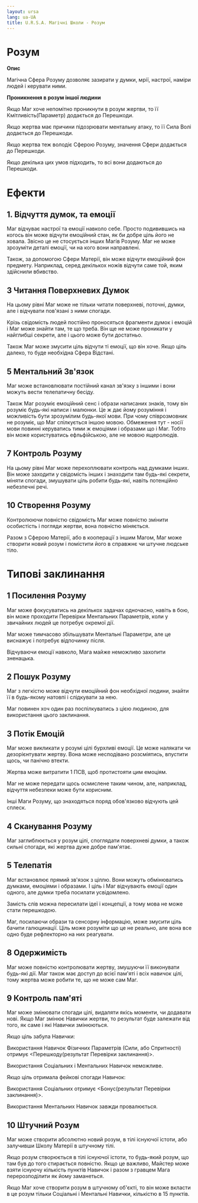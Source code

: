 ```yaml
---
layout: ursa
lang: ua-UA
title: U.R.S.A. Магічні Школи - Розум
---
```


<div id="nav-placeholder"></div>
<script>
$(function(){
  $("#nav-placeholder").load("/ursa_doc/navbar.html");
});
</script>

# Розум

**Опис**

Магічна Сфера Розуму дозволяє зазирати у думки, мрії, настрої, наміри
людей і керувати ними.

**Проникнення в розум іншої людини**

Якщо Маг хоче непомітно проникнути в розум жертви, то її
Кмітливість(Параметр) додається до Перешкоди.

Якщо жертва має причини підозрювати ментальну атаку, то її Сила Волі
додається до Перешкоди.

Якщо жертва теж володіє Сферою Розуму, значення Сфери додається до
Перешкоди.

Якщо декілька цих умов підходить, то всі вони додаються до Перешкоди.

# **Ефекти**

## **1. Відчуття думок, та емоції**

Маг відчуває настрої та емоції навколо себе. Просто подивившись на когось
він може відчути емоційний стан, як би добре ціль його не ховала. Звісно
це не стосується інших Магів Розуму. Маг не може зрозуміти деталі емоції,
чи на кого вони направлені.

Також, за допомогою Сфери Матерії, він може відчути емоційний фон предмету.
Наприклад, серед декількох ножів відчути саме той, яким здійснили вбивство.

## **3 Читання Поверхневих Думок**

На цьому рівні Маг може не тільки читати поверхневі, поточні, думки, але
і відчувати пов'язані з ними спогади. 

Крізь свідомість людей постійно проносяться фрагменти думок і емоцій і
Маг може знайти там, те що треба. Він ще не може проникати у найглибші
секрети, але і цього може бути достатньо.

Також Маг може змусити ціль відчути ті емоції, що він хоче. Якщо ціль
далеко, то буде необхідна Сфера Відстані.

## **5 Ментальний Зв'язок**

Маг може встановлювати постійний канал зв'язку з іншими і вони можуть
вести телепатичну бесіду.

Також Маг розуміє емоційний сенс і образи написаних знаків, тому він
розуміє будь-які написи і малюнки. Це ж дає йому розуміння і можливість
бути зрозумілим будь-якої мови. При чому співрозмовник не розуміє, що Маг
спілкується іншою мовою. Обмеження тут - носії мови повинні керуватись
тими ж емоціями і образами що і Маг. Тобто він може користуватись
ефльфійською, але не мовою ящеролюдів.

## **7 Контроль Розуму**

На цьому рівні Маг може перехоплювати контроль над думками інших. Він
може заходити у свідомість інших і знаходити там будь-які секрети, міняти
спогади, змушувати ціль робити будь-які, навіть потенційно небезпечні
речі.

## **10 Створення Розуму**

Контролюючи повністю свідомість Маг може повністю змінити особистість і
погляди жертви, вона повністю міняється.

Разом з Сферою Матерії, або в кооперації з іншим Магом, Маг може створити
новий розум і помістити його в справжнє чи штучне людське тіло.

# **Типові заклинання**

## **1 Посилення Розуму**

Маг може фокусуватись на декількох задачах одночасно, навіть в бою, він
може проходити Перевірки Ментальних Параметрів, коли у звичайних людей
це потребує окремої дії.

Маг може тимчасово збільшувати Ментальні Параметри, але це виснажує і
потребує відпочинку після.

Відчуваючи емоції навколо, Мага майже неможливо захопити зненацька.

## **2 Пошук Розуму**

Маг з легкістю може відчути емоційний фон необхідної людини, знайти її
в будь-якому натовпі і слідкувати за нею.

Маг повинен хоч один раз поспілкуватись з цією людиною, для використання
цього заклинання.

## **3 Потік Емоцій**

Маг може викликати у розумі цілі бурхливі емоції. Це може налякати чи
дезорієнтувати жертву. Вона може несподівано розсміятись, впустити щось,
чи панічно втекти.

Жертва може витратити 1 ПСВ, щоб протистояти цим емоціям.

Маг не може передати щось осмислене таким чином, але, наприклад, відчуття
небезпеки може бути корисним.

Інші Маги Розуму, що знаходяться поряд обов'язково відчують цей сплеск.

## **4 Сканування Розуму**

Маг заглиблюється у розум цілі, споглядати поверхневі думки, а також сильні
спогади, які жертва дуже добре пам'ятає.

## **5 Телепатія**

Маг встановлює прямий зв'язок з ціллю. Вони можуть обмінюватись думками,
емоціями і образами. І ціль і Маг відчувають емоції один одного, але
думки треба посилати усвідомлено.

Замість слів можна пересилати ідеї і концепції, а тому мова не може стати
перешкодою.

Маг, посилаючи образи та сенсорну інформацію, може змусити ціль бачити
галюцинації. Ціль може розуміти що це не реально, але вона все одно буде
рефлекторно на них реагувати.

## **8 Одержимість**

Маг може повністю контролювати жертву, змушуючи її виконувати будь-які
дії. Маг також має доступ до всієї пам'яті і всіх навичок цілі, тому
жертва може робити те, що не може сам Маг.

## **9 Контроль пам'яті**

Маг може змінювати спогади цілі, видаляти якісь моменти, чи додавати нові.
Якщо Маг змінює Навички жертви, то результат буде залежати від того, як
саме і які Навички змінюються.

Якщо ціль забула Навички:

Використання Навичок Фізичних Параметрів (Сили, або Спритності)
отримує <Перешкоду(результат Перевірки заклинання)>. 

Використання Соціальних і Ментальних Навичок неможливе.

Якщо ціль отримала фейкові спогади Навичок:

Використання Соціальних отримує <Бонус(результат Перевірки заклинання)>.

Використання Ментальних Навичок завжди провалюється.

## **10 Штучний Розум**

Маг може створити абсолютно новий розум, в тілі існуючої істоти, або
залучивши Школу Матерії в штучному тілі.

Якщо розум створюється в тілі існуючої істоти, то будь-який розум, що
там був до того стирається повністю. Якщо це важливо, Майстер може взяти
існуючу кількість пунктів Навичок і разом з гравцем Мага перерозподілити
як йому заманеться.

Якщо Маг хоче створити розум в штучному об'єкті, то він може вкласти в
це розум тільки Соціальні і Ментальні Навички, кількістю в 15 пунктів.
